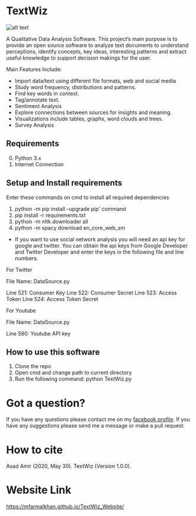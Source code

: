 # TextWiz

![alt text](https://github.com/asadamir21/TextWiz/blob/master/venv/Images/TextWizLogo.ico)

A Qualitative Data Analysis Software. This project’s main purpose is to provide an open source software to analyze text documents to understand perceptions, identify concepts, key ideas, interesting patterns and extract useful knowledge to support decision makings for the user.

Main Features Include:

- Import data/text using different file formats, web and social media
- Study word frequency, distributions and patterns.
- Find key words in context.
- Tag/annotate text.
- Sentiment Analysis
- Explore connections between sources for insights and meaning.
- Visualizations include tables, graphs, word clouds and trees.
- Survey Analysis

## Requirements
0. Python 3.x
1. Internet Connection

## Setup and Install requirements
Enter these commands on cmd to install all required dependencies
 
1. python -m pip install –upgrade pip' command
2. pip install -r requirements.txt 
3. python -m nltk.downloader all
4. python -m spacy download en_core_web_sm

- If you want to use social network analysis you will need an api key for google and twitter. You can obtain the api keys from Google Developer and Twitter Developer and enter the keys in the following file and line numbers.

For Twitter

File Name: DataSource.py

Line 521:  Consumer Key
Line 522:  Consumer Secret
Line 523:  Access Token
Line 524:  Access Token Secret 

For Youtube

File Name: DataSource.py

Line 580: Youtube API key

## How to use this software
1. Clone the repo
3. Open cmd and change path to current directory
4. Run the following command:
	python TextWiz.py


# Got a question?
If you have any questions please contact me on my <a href = "https://www.facebook.com/asad.amir.167">facebook profile</a>. 
If you have any suggestions please send me a message or make a pull request.

# How to cite 
Asad Amir (2020, May 30). TextWiz (Version 1.0.0). 

# Website Link
https://mfarmalkhan.github.io/TextWiz_Website/
